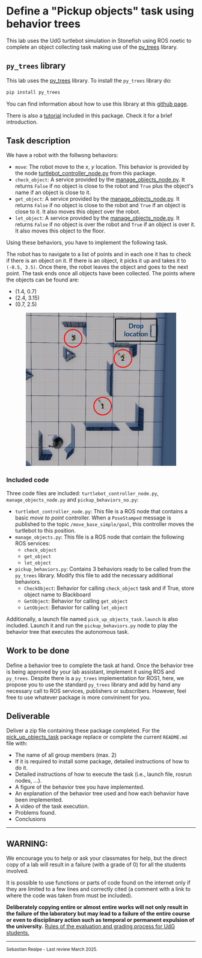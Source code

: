 # Define a "Pickup objects" task using behavior trees

This lab uses the UdG turtlebot simulation in Stonefish using ROS noetic to complete an object collecting task making use of the [py_trees](https://github.com/splintered-reality/py_trees) library.


## `py_trees` library

This lab uses the [py_trees](https://github.com/splintered-reality/py_trees) library.
To install the `py_trees` library do:

```bash
pip install py_trees
```

You can find information about how to use this library at this [github page](https://github.com/splintered-reality/py_trees).

There is also a [tutorial](./notebooks/py_tree_tests.ipynb) included in this package. Check it for a brief introduction.

## Task description

We have a robot with the follwong behaviors:

* `move`: The robot move to the *x*, *y* location. This behavior is provided by the node [turtlebot_controller_node.py](./src/turtlebot_controller_node.py) from this package. 
* `check_object`: A service provided by the [manage_objects_node.py](./src/manage_objects_node.py). It returns `False` if no object is close to the robot and `True` plus the object's name if an object is close to it.
* `get_object`: A service provided by the [manage_objects_node.py](./src/manage_objects_node.py). It returns `False` if no object is close to the robot and `True` if an object is close to it. It also moves this object over the robot.
* `let_object`: A service provided by the [manage_objects_node.py](./src/manage_objects_node.py). It returns `False` if no object is over the robot and `True` if an object is over it. It also moves this object to the floor.


Using these behaviors, you have to implement the following task.

The robot has to navigate to a list of points and in each one it has to check if there is an object on it. If there is an object, it picks it up and takes it to `(-0.5, 3.5)`. Once there, the robot leaves the object and goes to the next point. The task ends once all objects have been collected. The points where the objects can be found are:

* (1.4, 0.7)
* (2.4, 3.15)
* (0.7, 2.5)

<p align="center"> <img src="./media/env.png" width=400px/> </p>

### Included code

Three code files are included: `turtlebot_controller_node.py`, `manage_objects_node.py` and `pickup_behaviors_no.py`:

* `turtlebot_controller_node.py`: This file is a ROS node that contains a basic *move to point* controller. When a `PoseStamped` message is published to the topic `/move_base_simple/goal`, this controller moves the turtlebot to this position.
* `manage_objects.py`: This file is a ROS node that contain the following ROS services:
    * `check_object`
    * `get_object`
    * `let_object`
* `pickup_behaviors.py`: Contains 3 behaviors ready to be called from the `py_trees` library. Modify this file to add the necessary additional behaviors.
    * `CheckObject`: Behavior for calling `check_object` task and if True, store object name to Blackboard
    * `GetObject`: Behavior for calling `get_object`
    * `LetObject`: Behavior for calling `let_object`

Additionally, a launch file named `pick_up_objects_task.launch` is also included. Launch it and run the `pickup_behaviors.py` node to play the behavior tree that executes the autonomous task.


## Work to be done

Define a behavior tree to complete the task at hand. Once the behavior tree is being approved by your lab assistant, implement it using ROS and `py_trees`. Despite there is a `py_trees` implementation for ROS1, here, we propose you to use the standard `py_trees` library and add by hand any necessary call to ROS services, publishers or subscribers. However, feel free to use whatever package is more convininent for you.

## Deliverable 

Deliver a zip file containing these package completed. For the [pick_up_objects_task](https://github.com/GitSRealpe/pick_up_objects_task) package replace or complete the current `README.md` file with:

* The name of all group members (max. 2)
* If it is required to install some package, detailed instructions of how to do it.
* Detailed instructions of how to execute the task (i.e., launch file, rosrun nodes, ...).
* A figure of the behavior tree you have implemented.
* An explanation of the behavior tree used and how each behavior have been implemented.
* A video of the task execution.
* Problems found.
* Conclusions

---

## WARNING:

We encourage you to help or ask your classmates for help, but the direct copy of a lab will result in a failure (with a grade of 0) for all the students involved. 

It is possible to use functions or parts of code found on the internet only if they are limited to a few lines and correctly cited (a comment with a link to where the code was taken from must be included). 

**Deliberately copying entire or almost entire works will not only result in the failure of the laboratory but may lead to a failure of the entire course or even to disciplinary action such as temporal or permanent expulsion of the university.** [Rules of the evaluation and grading process for UdG students.](https://tinyurl.com/54jcp2vb)

---

<sup>
Sebastian Realpe - 
Last review March 2025.
</sup>
